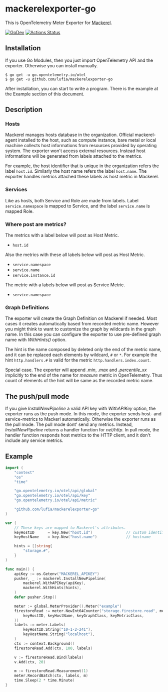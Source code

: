 # mackerelexporter-go

This is OpenTelemetry Meter Exporter for [Mackerel](https://mackerel.io/).

[![GoDev][godev-image]][godev-url]
[![Actions Status][actions-image]][actions-url]

## Installation

If you use Go Modules, then you just import OpenTelemetry API and the exporter.  Otherwise you can install manually.

```console
$ go get -u go.opentelemetry.io/otel
$ go get -u github.com/lufia/mackerelexporter-go
```

After installation, you can start to write a program. There is the example at the Example section of this document.

## Description

### Hosts
Mackerel manages hosts database in the organization. Official mackerel-agent installed to the host, such as compute instance, bare metal or local machine collects host informations from resources provided by operating system. The exporter won't access external resources. Instead host informations will be generated from labels attached to the metrics.

For example, the host identifier that is unique in the organization refers the label `host.id`. Similarly the host name refers the label `host.name`. The exporter handles metrics attached these labels as host metric in Mackerel.

### Services
Like as hosts, both Service and Role are made from labels. Label `service.namespace` is mapped to Service, and the label `service.name` is mapped Role.

### Where post are metrics?
The metrics with a label below will post as Host Metric.

- `host.id`

Also the metrics with these all labels below will post as Host Metric.

- `service.namespace`
- `service.name`
- `service.instance.id`

The metric with a labels below will post as Service Metric.

- `service.namespace`

### Graph Definitions
The exporter will create the Graph Definition on Mackerel if needed. Most cases it creates automatically based from recorded metric name. However you might think to want to customize the graph by wildcards in the graph name. In this case you can configure the exporter to use pre-defined graph name with *WithHints()* option.

The hint is the name composed by deleted only the end of the metric name, and it can be replaced each elements by wildcard, `#` or `*`. For example the hint `http.handlers.#` is valid for the metric `http.handlers.index.count`.

Special case. The exporter will append *.min*, *.max* and *.percentile_xx* implicitly to the end of the name for *measure* metric in OpenTelemetry. Thus count of elements of the hint will be same as the recorded metric name.

## The push/pull mode

If you give *InstallNewPipeline* a valid API key with *WithAPIKey* option, the exporter runs as the push mode. In this mode, the exporter sends host- and service-metrics to Mackerl automatically. Otherwise the exporter runs as the pull mode. The pull mode dont' send any metrics. Instead, *InstallNewPipeline* returns a handler function for *net/http*. In pull mode, the handler function responds host metrics to the HTTP client, and it don't include any service metrics.

## Example

```go
import (
	"context"
	"os"
	"time"

	"go.opentelemetry.io/otel/api/global"
	"go.opentelemetry.io/otel/api/key"
	"go.opentelemetry.io/otel/api/metric"

	"github.com/lufia/mackerelexporter-go"
)

var (
	// These keys are mapped to Mackerel's attributes.
	keyHostID      = key.New("host.id")               // custom identifier
	keyHostName    = key.New("host.name")             // hostname

	hints = []string{
		"storage.#",
	}
)

func main() {
	apiKey := os.Getenv("MACKEREL_APIKEY")
	pusher, _ := mackerel.InstallNewPipeline(
		mackerel.WithAPIKey(apiKey),
		mackerel.WithHints(hints),
	)
	defer pusher.Stop()

	meter := global.MeterProvider().Meter("example")
	firestoreRead := meter.NewInt64Counter("storage.firestore.read", metric.WithKeys(
		keyHostID, keyHostName, keyGraphClass, keyMetricClass,
	))
	labels := meter.Labels(
		keyHostID.String("10-1-2-241"),
		keyHostName.String("localhost"),
	)
	ctx := context.Background()
	firestoreRead.Add(ctx, 100, labels)

	v := firestoreRead.Bind(labels)
	v.Add(ctx, 20)

	m := firestoreRead.Measurement(1)
	meter.RecordBatch(ctx, labels, m)
	time.Sleep(2 * time.Minute)
}
```

[godev-image]: https://img.shields.io/badge/go.dev-reference-007d9c?logo=go&logoColor=white&style=flat-square
[godev-url]: https://pkg.go.dev/github.com/lufia/mackerelexporter-go
[actions-image]: https://github.com/lufia/mackerelexporter-go/workflows/ci/badge.svg
[actions-url]: https://github.com/lufia/mackerelexporter-go/actions
